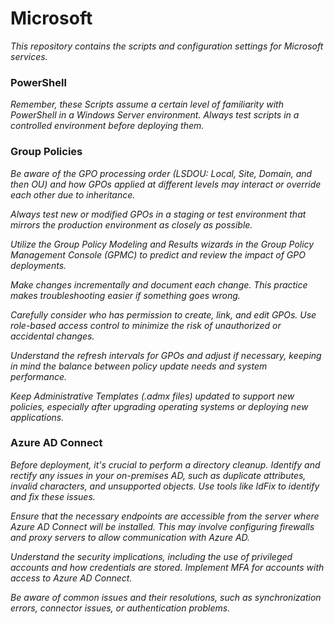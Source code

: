 # Microsoft

*This repository contains the scripts and configuration settings for Microsoft services.*

### PowerShell

*Remember, these Scripts assume a certain level of familiarity with PowerShell in a Windows Server environment. Always test scripts in a controlled environment before deploying them.*

### Group Policies 

*Be aware of the GPO processing order (LSDOU: Local, Site, Domain, and then OU) and how GPOs applied at different levels may interact or override each other due to inheritance.*

*Always test new or modified GPOs in a staging or test environment that mirrors the production environment as closely as possible.*

*Utilize the Group Policy Modeling and Results wizards in the Group Policy Management Console (GPMC) to predict and review the impact of GPO deployments.*

*Make changes incrementally and document each change. This practice makes troubleshooting easier if something goes wrong.*

*Carefully consider who has permission to create, link, and edit GPOs. Use role-based access control to minimize the risk of unauthorized or accidental changes.*

*Understand the refresh intervals for GPOs and adjust if necessary, keeping in mind the balance between policy update needs and system performance.*

*Keep Administrative Templates (.admx files) updated to support new policies, especially after upgrading operating systems or deploying new applications.*

### Azure AD Connect

*Before deployment, it's crucial to perform a directory cleanup. Identify and rectify any issues in your on-premises AD, such as duplicate attributes, invalid characters, and unsupported objects. Use tools like IdFix to identify and fix these issues.*

*Ensure that the necessary endpoints are accessible from the server where Azure AD Connect will be installed. This may involve configuring firewalls and proxy servers to allow communication with Azure AD.*

*Understand the security implications, including the use of privileged accounts and how credentials are stored. Implement MFA for accounts with access to Azure AD Connect.*

*Be aware of common issues and their resolutions, such as synchronization errors, connector issues, or authentication problems.*

